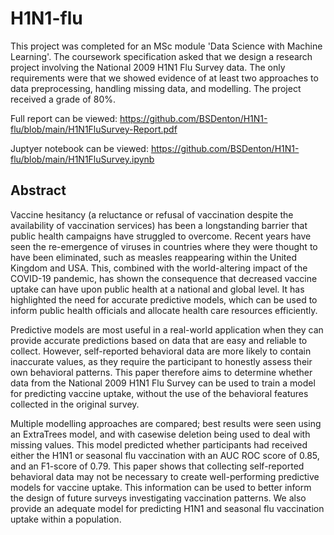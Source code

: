 # H1N1-flu

This project was completed for an MSc module 'Data Science with Machine Learning'. The coursework specification asked that we design a research project involving the National 2009 H1N1 Flu Survey data. The only requirements were that we showed evidence of at least two approaches to data preprocessing, handling missing data, and modelling. The project received a grade of 80%.

Full report can be viewed: https://github.com/BSDenton/H1N1-flu/blob/main/H1N1FluSurvey-Report.pdf

Juptyer notebook can be viewed: https://github.com/BSDenton/H1N1-flu/blob/main/H1N1FluSurvey.ipynb

## Abstract
Vaccine hesitancy (a reluctance or refusal of vaccination despite the availability of vaccination services) has been a longstanding barrier that public health campaigns have struggled to overcome. Recent years have seen the re-emergence of viruses in countries where they were thought to have been eliminated, such as measles reappearing within the United Kingdom and USA. This, combined with the world-altering impact of the COVID-19 pandemic, has shown the consequence that decreased vaccine uptake can have upon public health at a national and global level. It has highlighted the need for accurate predictive models, which can be used to inform public health officials and allocate health care resources efficiently. 

Predictive models are most useful in a real-world application when they can provide accurate predictions based on data that are easy and reliable to collect. However, self-reported behavioral data are more likely to contain inaccurate values, as they require the participant to honestly assess their own behavioral patterns. This paper therefore aims to determine whether data from the National 2009 H1N1 Flu Survey can be used to train a model for predicting vaccine uptake, without the use of the behavioral features collected in the original survey. 

Multiple modelling approaches are compared; best results were seen using an ExtraTrees model, and with casewise deletion being used to deal with missing values. This model predicted whether participants had received either the H1N1 or seasonal flu vaccination with an AUC ROC score of 0.85, and an F1-score of 0.79. This paper shows that collecting self-reported behavioral data may not be necessary to create well-performing predictive models for vaccine uptake. This information can be used to better inform the design of future surveys investigating vaccination patterns. We also provide an adequate model for predicting H1N1 and seasonal flu vaccination uptake within a population.
